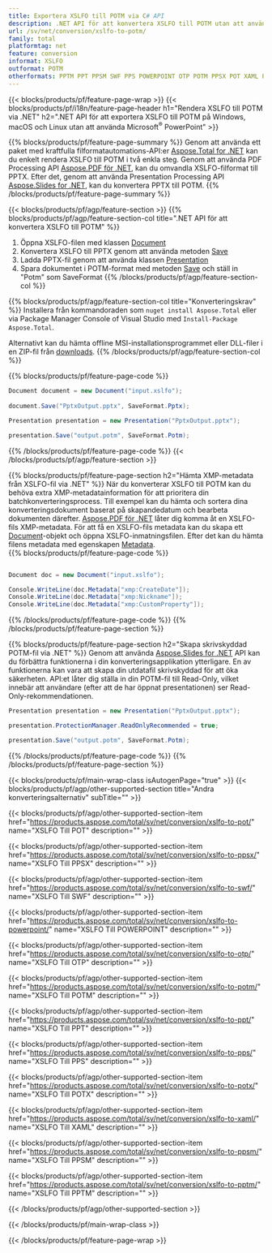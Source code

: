 ```yaml
---
title: Exportera XSLFO till POTM via C# API
description: .NET API för att konvertera XSLFO till POTM utan att använda Microsoft Word
url: /sv/net/conversion/xslfo-to-potm/
family: total
platformtag: net
feature: conversion
informat: XSLFO
outformat: POTM
otherformats: PPTM PPT PPSM SWF PPS POWERPOINT OTP POTM PPSX POT XAML POTX
---
```

{{< blocks/products/pf/feature-page-wrap >}}
{{< blocks/products/pf/i18n/feature-page-header h1="Rendera XSLFO till POTM via .NET" h2=".NET API för att exportera XSLFO till POTM på Windows, macOS och Linux utan att använda Microsoft<sup>&reg;</sup> PowerPoint" >}}

{{% blocks/products/pf/feature-page-summary %}}
Genom att använda ett paket med kraftfulla filformatautomations-API:er [Aspose.Total for .NET](https://products.aspose.com/total/net/) kan du enkelt rendera XSLFO till POTM i två enkla steg. Genom att använda PDF Processing API [Aspose.PDF för .NET](https://products.aspose.com/pdf/net/), kan du omvandla XSLFO-filformat till PPTX. Efter det, genom att använda Presentation Processing API [Aspose.Slides for .NET](https://products.aspose.com/slides/net/), kan du konvertera PPTX till POTM.
{{% /blocks/products/pf/feature-page-summary  %}}

{{< blocks/products/pf/agp/feature-section >}}
{{% blocks/products/pf/agp/feature-section-col title=".NET API för att konvertera XSLFO till POTM" %}}
1. Öppna XSLFO-filen med klassen [Document](https://apireference.aspose.com/pdf/net/aspose.pdf/document)
2. Konvertera XSLFO till PPTX genom att använda metoden [Save](https://apireference.aspose.com/pdf/net/aspose.pdf.document/save/methods/5)
3. Ladda PPTX-fil genom att använda klassen [Presentation](https://apireference.aspose.com/slides/net/aspose.slides/presentation)
4. Spara dokumentet i POTM-format med metoden [Save](https://apireference.aspose.com/slides/net/aspose.slides.presentation/save/methods/5) och ställ in "Potm" som SaveFormat
{{% /blocks/products/pf/agp/feature-section-col %}}

{{% blocks/products/pf/agp/feature-section-col title="Konverteringskrav" %}}
Installera från kommandoraden som ```nuget install Aspose.Total``` eller via Package Manager Console of Visual Studio med ```Install-Package Aspose.Total```.

Alternativt kan du hämta offline MSI-installationsprogrammet eller DLL-filer i en ZIP-fil från [downloads](https://downloads.aspose.com/total/net).
{{% /blocks/products/pf/agp/feature-section-col %}}

{{% blocks/products/pf/feature-page-code %}}

```cs
Document document = new Document("input.xslfo");
 
document.Save("PptxOutput.pptx", SaveFormat.Pptx); 

Presentation presentation = new Presentation("PptxOutput.pptx");

presentation.Save("output.potm", SaveFormat.Potm);   
```

{{% /blocks/products/pf/feature-page-code %}}
{{< /blocks/products/pf/agp/feature-section >}}

{{% blocks/products/pf/feature-page-section  h2="Hämta XMP-metadata från XSLFO-fil via .NET" %}}
När du konverterar XSLFO till POTM kan du behöva extra XMP-metadatainformation för att prioritera din batchkonverteringsprocess. Till exempel kan du hämta och sortera dina konverteringsdokument baserat på skapandedatum och bearbeta dokumenten därefter. [Aspose.PDF för .NET](https://products.aspose.com/pdf/net/) låter dig komma åt en XSLFO-fils XMP-metadata. För att få en XSLFO-fils metadata kan du skapa ett [Document](https://apireference.aspose.com/pdf/net/aspose.pdf/document)-objekt och öppna XSLFO-inmatningsfilen. Efter det kan du hämta filens metadata med egenskapen [Metadata](https://apireference.aspose.com/pdf/net/aspose.pdf/document/properties/metadata).  
{{% blocks/products/pf/feature-page-code %}}
```cs

Document doc = new Document("input.xslfo");

Console.WriteLine(doc.Metadata["xmp:CreateDate"]);
Console.WriteLine(doc.Metadata["xmp:Nickname"]);
Console.WriteLine(doc.Metadata["xmp:CustomProperty"]);
```

{{% /blocks/products/pf/feature-page-code  %}}
{{% /blocks/products/pf/feature-page-section %}}

{{% blocks/products/pf/feature-page-section  h2="Skapa skrivskyddad POTM-fil via .NET" %}}
Genom att använda [Aspose.Slides for .NET](https://products.aspose.com/slides/net/) API kan du förbättra funktionerna i din konverteringsapplikation ytterligare. En av funktionerna kan vara att skapa din utdatafil skrivskyddad för att öka säkerheten. API:et låter dig ställa in din POTM-fil till Read-Only, vilket innebär att användare (efter att de har öppnat presentationen) ser Read-Only-rekommendationen. 
```cs
Presentation presentation = new Presentation("PptxOutput.pptx");

presentation.ProtectionManager.ReadOnlyRecommended = true;

presentation.Save("output.potm", SaveFormat.Potm);     
```

{{% /blocks/products/pf/feature-page-code  %}}
{{% /blocks/products/pf/feature-page-section %}}

{{< blocks/products/pf/main-wrap-class isAutogenPage="true" >}}
{{< blocks/products/pf/agp/other-supported-section title="Andra konverteringsalternativ" subTitle="" >}}

{{< blocks/products/pf/agp/other-supported-section-item href="https://products.aspose.com/total/sv/net/conversion/xslfo-to-pot/" name="XSLFO Till POT" description="" >}}

{{< blocks/products/pf/agp/other-supported-section-item href="https://products.aspose.com/total/sv/net/conversion/xslfo-to-ppsx/" name="XSLFO Till PPSX" description="" >}}

{{< blocks/products/pf/agp/other-supported-section-item href="https://products.aspose.com/total/sv/net/conversion/xslfo-to-swf/" name="XSLFO Till SWF" description="" >}}

{{< blocks/products/pf/agp/other-supported-section-item href="https://products.aspose.com/total/sv/net/conversion/xslfo-to-powerpoint/" name="XSLFO Till POWERPOINT" description="" >}}

{{< blocks/products/pf/agp/other-supported-section-item href="https://products.aspose.com/total/sv/net/conversion/xslfo-to-otp/" name="XSLFO Till OTP" description="" >}}

{{< blocks/products/pf/agp/other-supported-section-item href="https://products.aspose.com/total/sv/net/conversion/xslfo-to-potm/" name="XSLFO Till POTM" description="" >}}

{{< blocks/products/pf/agp/other-supported-section-item href="https://products.aspose.com/total/sv/net/conversion/xslfo-to-ppt/" name="XSLFO Till PPT" description="" >}}

{{< blocks/products/pf/agp/other-supported-section-item href="https://products.aspose.com/total/sv/net/conversion/xslfo-to-pps/" name="XSLFO Till PPS" description="" >}}

{{< blocks/products/pf/agp/other-supported-section-item href="https://products.aspose.com/total/sv/net/conversion/xslfo-to-potx/" name="XSLFO Till POTX" description="" >}}

{{< blocks/products/pf/agp/other-supported-section-item href="https://products.aspose.com/total/sv/net/conversion/xslfo-to-xaml/" name="XSLFO Till XAML" description="" >}}

{{< blocks/products/pf/agp/other-supported-section-item href="https://products.aspose.com/total/sv/net/conversion/xslfo-to-ppsm/" name="XSLFO Till PPSM" description="" >}}

{{< blocks/products/pf/agp/other-supported-section-item href="https://products.aspose.com/total/sv/net/conversion/xslfo-to-pptm/" name="XSLFO Till PPTM" description="" >}}



{{< /blocks/products/pf/agp/other-supported-section >}}

{{< /blocks/products/pf/main-wrap-class >}}

{{< /blocks/products/pf/feature-page-wrap >}}